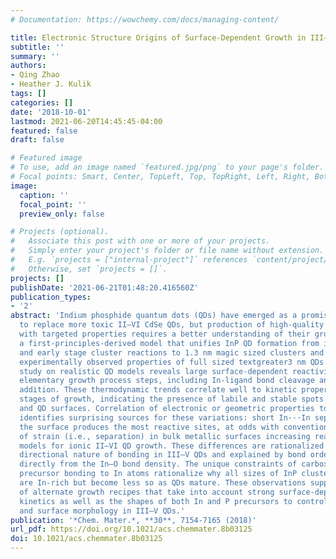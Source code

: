 ```yaml
---
# Documentation: https://wowchemy.com/docs/managing-content/

title: Electronic Structure Origins of Surface-Dependent Growth in III–V Quantum Dots
subtitle: ''
summary: ''
authors:
- Qing Zhao
- Heather J. Kulik
tags: []
categories: []
date: '2018-10-01'
lastmod: 2021-06-20T14:45:45-04:00
featured: false
draft: false

# Featured image
# To use, add an image named `featured.jpg/png` to your page's folder.
# Focal points: Smart, Center, TopLeft, Top, TopRight, Left, Right, BottomLeft, Bottom, BottomRight.
image:
  caption: ''
  focal_point: ''
  preview_only: false

# Projects (optional).
#   Associate this post with one or more of your projects.
#   Simply enter your project's folder or file name without extension.
#   E.g. `projects = ["internal-project"]` references `content/project/deep-learning/index.md`.
#   Otherwise, set `projects = []`.
projects: []
publishDate: '2021-06-21T01:48:20.416560Z'
publication_types:
- '2'
abstract: 'Indium phosphide quantum dots (QDs) have emerged as a promising candidate
  to replace more toxic II–VI CdSe QDs, but production of high-quality III–V InP QDs
  with targeted properties requires a better understanding of their growth. We develop
  a first-principles-derived model that unifies InP QD formation from isolated precursor
  and early stage cluster reactions to 1.3 nm magic sized clusters and rationalize
  experimentally observed properties of full sized textgreater3 nm QDs. Our first-principles
  study on realistic QD models reveals large surface-dependent reactivity for all
  elementary growth process steps, including In-ligand bond cleavage and P precursor
  addition. These thermodynamic trends correlate well to kinetic properties at all
  stages of growth, indicating the presence of labile and stable spots on cluster
  and QD surfaces. Correlation of electronic or geometric properties to energetics
  identifies surprising sources for these variations: short In···In separation on
  the surface produces the most reactive sites, at odds with conventional understanding
  of strain (i.e., separation) in bulk metallic surfaces increasing reactivity and
  models for ionic II–VI QD growth. These differences are rationalized by the covalent,
  directional nature of bonding in III–V QDs and explained by bond order metrics derived
  directly from the In–O bond density. The unique constraints of carboxylate and P
  precursor bonding to In atoms rationalize why all sizes of InP clusters and QDs
  are In-rich but become less so as QDs mature. These observations support the development
  of alternate growth recipes that take into account strong surface-dependence of
  kinetics as well as the shapes of both In and P precursors to control both kinetics
  and surface morphology in III–V QDs.'
publication: '*Chem. Mater.*, **30**, 7154-7165 (2018)'
url_pdf: https://doi.org/10.1021/acs.chemmater.8b03125
doi: 10.1021/acs.chemmater.8b03125
---
```

